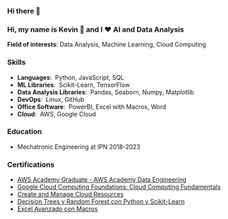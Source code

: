 ### Hi there 👋

<!--
**kevcangas/kevcangas** is a ✨ _special_ ✨ repository because its `README.md` (this file) appears on your GitHub profile.

Here are some ideas to get you started:

- 🔭 I’m currently working on ...
- 🌱 I’m currently learning ...
- 👯 I’m looking to collaborate on ...
- 🤔 I’m looking for help with ...
- 💬 Ask me about ...
- 📫 How to reach me: ...
- 😄 Pronouns: ...
- ⚡ Fun fact: ...
-->

### Hi, my name is Kevin 👋 and I ❤ AI and Data Analysis

**Field of interests**: Data Analysis, Machine Learning, Cloud Computing

### Skills
- **Languages**:&nbsp; Python, JavaScript, SQL
- **ML Libraries**:&nbsp; Scikit-Learn, TensorFlow
- **Data Analysis Libraries**:&nbsp; Pandas, Seaborn, Numpy, Matplotlib
- **DevOps**:&nbsp; Linux, GitHub
- **Office Software**:&nbsp; PowerBI, Excel with Macros, Word
- **Cloud**:&nbsp; AWS, Google Cloud

### Education
- Mechatronic Engineering at IPN 2018-2023

### Certifications
- [AWS Academy Graduate - AWS Academy Data Engineering](https://www.credly.com/go/DzmzhJF4)
- [Google Cloud Computing Foundations: Cloud Computing Fundamentals](https://www.cloudskillsboost.google/public_profiles/cbc6798a-e693-4c1f-987d-d4e251a55c80/badges/4892893)
- [Create and Manage Cloud Resources](https://www.cloudskillsboost.google/public_profiles/cbc6798a-e693-4c1f-987d-d4e251a55c80/badges/4894862)
- [Decision Trees y Random Forest con Python y Scikit-Learn](https://platzi.com/p/kevcangas/curso/6307-course/diploma/detalle/)
- [Excel Avanzado con Macros](https://platzi.com/p/kevcangas/curso/4294-course/diploma/detalle/)